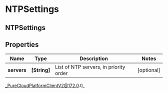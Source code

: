 # NTPSettings

## NTPSettings

## Properties

|Name | Type | Description | Notes|
|------------ | ------------- | ------------- | -------------|
| **servers** | **[String]** | List of NTP servers, in priority order | [optional] |



_PureCloudPlatformClientV2@172.0.0_
